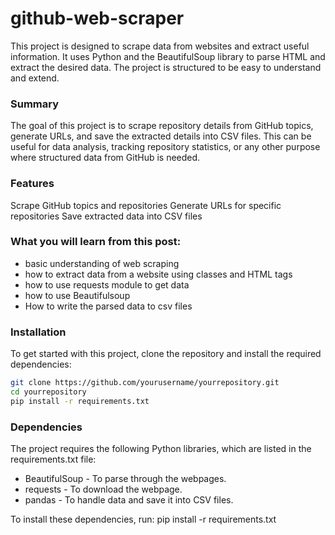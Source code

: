 # github-web-scraper
This project is designed to scrape data from websites and extract useful information. It uses Python and the BeautifulSoup library to parse HTML and extract the desired data. The project is structured to be easy to understand and extend.

### Summary
The goal of this project is to scrape repository details from GitHub topics, generate URLs, and save the extracted details into CSV files. This can be useful for data analysis, tracking repository statistics, or any other purpose where structured data from GitHub is needed.

### Features
Scrape GitHub topics and repositories
Generate URLs for specific repositories
Save extracted data into CSV files

### What you will learn from this post:

- basic understanding of web scraping
- how to extract data from a website using classes and HTML tags
- how to use requests module to get data
- how to use Beautifulsoup
- How to write the parsed data to csv files

### Installation
To get started with this project, clone the repository and install the required dependencies:

```bash
git clone https://github.com/yourusername/yourrepository.git
cd yourrepository
pip install -r requirements.txt
```


### Dependencies
The project requires the following Python libraries, which are listed in the requirements.txt file:

- BeautifulSoup - To parse through the webpages.
- requests - To download the webpage.
- pandas - To handle data and save it into CSV files.

  
To install these dependencies, run:
pip install -r requirements.txt
